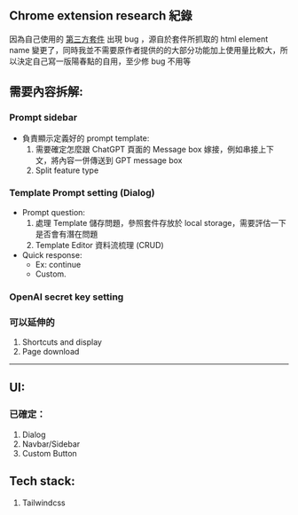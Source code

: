 ## Chrome extension research 紀錄
 因為自己使用的 [第三方套件](https://github.com/JiaHongL/Chat-GPT-Custom-Prompt-Extension) 出現 bug ，源自於套件所抓取的 html element name 變更了，同時我並不需要原作者提供的的大部分功能加上使用量比較大，所以決定自己寫一版陽春點的自用，至少修 bug 不用等

## 需要內容拆解:

### Prompt sidebar

- 負責顯示定義好的 prompt template:
  1.  需要確定怎麼跟 ChatGPT 頁面的 Message box 嫁接，例如串接上下文，將內容一併傳送到 GPT message box
  2.  Split feature type

### Template Prompt setting (Dialog)

- Prompt question:
  1.  處理 Template 儲存問題，參照套件存放於 local storage，需要評估一下是否會有潛在問題
  2.  Template Editor 資料流梳理 (CRUD)
- Quick response:
  - Ex: continue
  - Custom.

### OpenAI secret key setting

### 可以延伸的

1. Shortcuts and display
2. Page download

---

## UI:

### 已確定：

1. Dialog
2. Navbar/Sidebar
3. Custom Button

## Tech stack:

1. Tailwindcss
